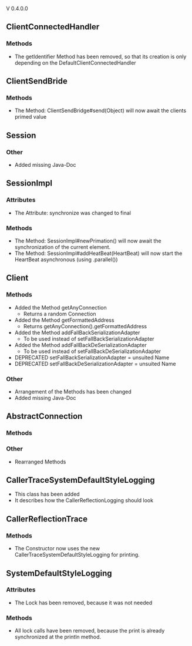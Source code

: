 V 0.4.0.0

## ClientConnectedHandler

### Methods

* The getIdentifier Method has been removed, so that its creation is only depending on the DefaultClientConnectedHandler

## ClientSendBride

### Methods

* The Method: ClientSendBridge#send(Object) will now await the clients primed value

## Session

### Other

* Added missing Java-Doc

## SessionImpl

### Attributes

* The Attribute: synchronize was changed to final

### Methods

* The Method: SessionImpl#newPrimation() will now await the synchronization of the current element.
* The Method: SessionImpl#addHeatBeat(HeartBeat<Session>) will now start the HeartBeat asynchronous (using .parallel())

## Client

### Methods

* Added the Method getAnyConnection
    * Returns a random Connection
* Added the Method getFormattedAddress
    * Returns getAnyConnection().getFormattedAddress
* Added the Method addFallBackSerializationAdapter
    * To be used instead of setFallBackSerializationAdapter
* Added the Method addFallBackDeSerializationAdapter
    * To be used instead of setFallBackDeSerializationAdapter
* DEPRECATED setFallBackSerializationAdapter = unsuited Name
* DEPRECATED setFallBackDeSerializationAdapter = unsuited Name

### Other

* Arrangement of the Methods has been changed
* Added missing Java-Doc

## AbstractConnection

### Methods

### Other

* Rearranged Methods

## CallerTraceSystemDefaultStyleLogging

* This class has been added
* It describes how the CallerReflectionLogging should look

## CallerReflectionTrace

### Methods

* The Constructor now uses the new CallerTraceSystemDefaultStyleLogging for printing.

## SystemDefaultStyleLogging

### Attributes

* The Lock has been removed, because it was not needed

### Methods

* All lock calls have been removed, because the print is already synchronized at the println method.